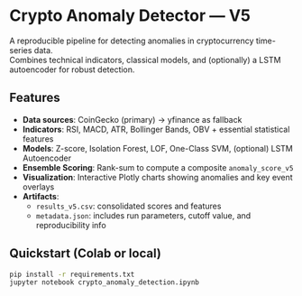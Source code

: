 # Crypto Anomaly Detector — V5

A reproducible pipeline for detecting anomalies in cryptocurrency time-series data.  
Combines technical indicators, classical models, and (optionally) a LSTM autoencoder for robust detection.

## Features

- **Data sources**: CoinGecko (primary) → yfinance as fallback  
- **Indicators**: RSI, MACD, ATR, Bollinger Bands, OBV + essential statistical features  
- **Models**: Z-score, Isolation Forest, LOF, One-Class SVM, (optional) LSTM Autoencoder  
- **Ensemble Scoring**: Rank-sum to compute a composite `anomaly_score_v5`  
- **Visualization**: Interactive Plotly charts showing anomalies and key event overlays  
- **Artifacts**:  
  - `results_v5.csv`: consolidated scores and features  
  - `metadata.json`: includes run parameters, cutoff value, and reproducibility info  

## Quickstart (Colab or local)

```bash
pip install -r requirements.txt
jupyter notebook crypto_anomaly_detection.ipynb
